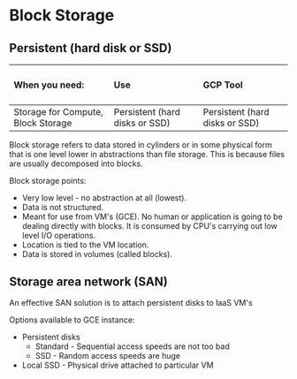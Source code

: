 # Block Storage

## Persistent (hard disk or SSD)

| <h4>When you need: </h4>| <h4>Use</h4> |<h4>GCP Tool</h4>|
|:-------------------------------|:-----------------|:----------------------|
| Storage for Compute, Block Storage | Persistent (hard disks or SSD) | Persistent (hard disks or SSD) | 

Block storage refers to data stored in cylinders or in some physical form that is one level lower in abstractions than file storage. This is because files are usually decomposed into blocks.

Block storage points:

- Very low level - no abstraction at all (lowest).
- Data is not structured.
- Meant for use from VM's (GCE). No human or application is going to be dealing directly with blocks. It is consumed by CPU's carrying out low level I/O operations.
- Location is tied to the VM location.
- Data is stored in volumes (called blocks).

## Storage area network (SAN)

An effective SAN solution is to attach persistent disks to IaaS VM's

Options available to GCE instance:

- Persistent disks
    - Standard - Sequential access speeds are not too bad
    - SSD - Random access speeds are huge
- Local SSD - Physical drive attached to particular VM
